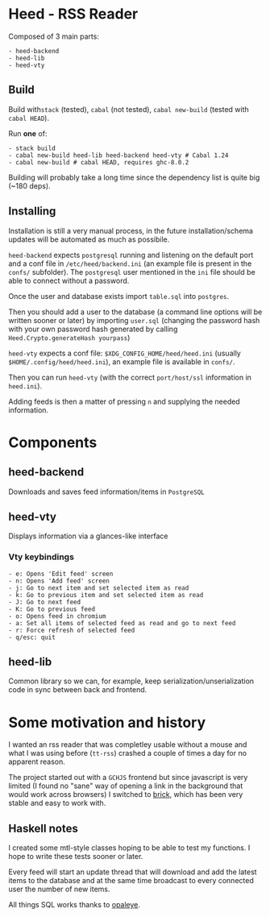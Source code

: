 # Heed - RSS Reader

Composed of 3 main parts:

    - heed-backend
    - heed-lib
    - heed-vty

## Build

Build with`stack` (tested), `cabal` (not tested), `cabal new-build` (tested with `cabal HEAD`).

Run **one** of:

    - stack build
    - cabal new-build heed-lib heed-backend heed-vty # Cabal 1.24
    - cabal new-build # cabal HEAD, requires ghc-8.0.2

Building will probably take a long time since the dependency list is quite big (~180 deps).

## Installing

Installation is still a very manual process, in the future installation/schema updates will be automated as much as possibile.

`heed-backend` expects `postgresql` running and listening  on the default port and
a conf file in `/etc/heed/backend.ini` (an example file is present in the `confs/` subfolder).
The `postgresql` user mentioned in the `ini` file should be able to connect without a password.

Once the user and database exists import `table.sql` into `postgres`.

Then you should add a user to the database (a command line options will be written sooner or later) by importing
`user.sql` (changing the password hash with your own password hash generated by calling `Heed.Crypto.generateHash yourpass`)

`heed-vty` expects a conf file: `$XDG_CONFIG_HOME/heed/heed.ini` (usually `$HOME/.config/heed/heed.ini`), an example file is available in `confs/`.

Then you can run `heed-vty` (with the correct `port/host/ssl` information in `heed.ini`).

Adding feeds is then a matter of pressing `n` and supplying the needed information.

# Components

## heed-backend

Downloads and saves feed information/items in `PostgreSQL`

## heed-vty

Displays information via a glances-like interface

### Vty keybindings

    - e: Opens 'Edit feed' screen
    - n: Opens 'Add feed' screen
    - j: Go to next item and set selected item as read
    - k: Go to previous item and set selected item as read
    - J: Go to next feed
    - K: Go to previous feed
    - o: Opens feed in chromium
    - a: Set all items of selected feed as read and go to next feed
    - r: Force refresh of selected feed
    - q/esc: quit

## heed-lib

Common library so we can, for example, keep serialization/unserialization code in sync between back and frontend.

# Some motivation and history

I wanted an rss reader that was completley usable without a mouse and what I was using before (`tt-rss`) crashed a couple of times
a day for no apparent reason.

The project started out with a `GCHJS` frontend but since javascript is very limited (I found no "sane" way of opening a link in the background
that would work across browsers) I switched to [brick](https://github.com/jtdaugherty/brick/), which has been very stable and easy to work with.

## Haskell notes

I created some mtl-style classes hoping to be able to test my functions. I hope to write these tests sooner or later.

Every feed will start an update thread that will download and add the latest items to the database and at the same time broadcast
to every connected user the number of new items.

All things SQL works thanks to [opaleye](https://github.com/tomjaguarpaw/haskell-opaleye).

